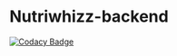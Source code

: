 # Nutriwhizz-backend

[![Codacy Badge](https://api.codacy.com/project/badge/Grade/22dccd9d44884878b9426da54132e881)](https://app.codacy.com/gh/BuildForSDGCohort2/Nutriwhizz-backend?utm_source=github.com&utm_medium=referral&utm_content=BuildForSDGCohort2/Nutriwhizz-backend&utm_campaign=Badge_Grade_Settings)